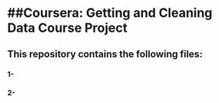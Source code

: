 ##Coursera: Getting and Cleaning Data Course Project
==================================================

## This repository contains the following files:

### 1-
### 2-



